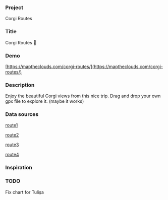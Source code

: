 ### Project

Corgi Routes

### Title

Corgi Routes 🐶

### Demo

[https://maptheclouds.com/corgi-routes/](https://maptheclouds.com/corgi-routes/)

### Description

Enjoy the beautiful Corgi views from this nice trip. Drag and drop your own gpx file to explore it. (maybe it works)

### Data sources

[route1](https://www.alltrails.com/explore/recording/bike-savadisla-valea-plescuta-culme-relee-lita-lita-savadisla-2017-09-30)

[route2](https://www.alltrails.com/explore/trail/romania/covasna/traseu-mtb-ride)

[route3](https://www.alltrails.com/explore/trail/romania/prahova/piatra-arsa-to-sinaia-cycle-route)

[route4](https://2ride.eu/segment/off64-valea-de-brazi-curmatura-tulisa/)

### Inspiration

### TODO

Fix chart for Tulișa
